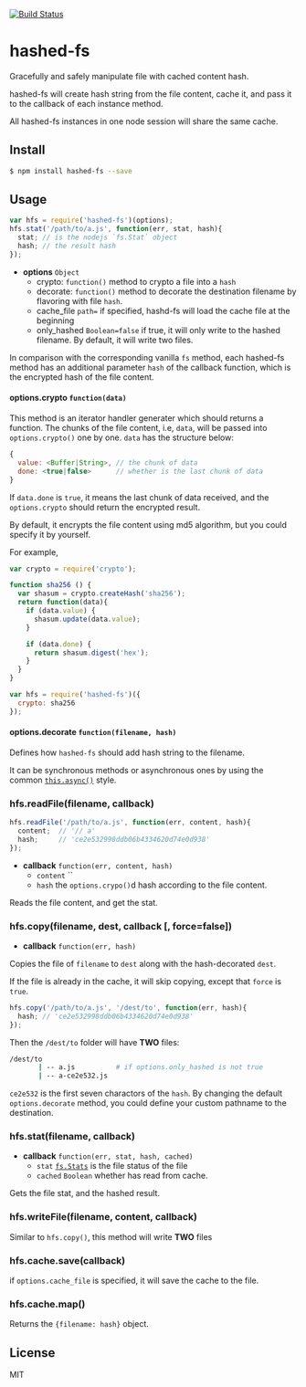 [![Build Status](https://travis-ci.org/kaelzhang/node-hashed-fs.svg?branch=master)](https://travis-ci.org/kaelzhang/node-hashed-fs)
<!-- optional npm version
[![NPM version](https://badge.fury.io/js/hashed-fs.svg)](http://badge.fury.io/js/hashed-fs)
-->
<!-- optional npm downloads
[![npm module downloads per month](http://img.shields.io/npm/dm/hashed-fs.svg)](https://www.npmjs.org/package/hashed-fs)
-->
<!-- optional dependency status
[![Dependency Status](https://david-dm.org/kaelzhang/node-hashed-fs.svg)](https://david-dm.org/kaelzhang/node-hashed-fs)
-->

# hashed-fs

Gracefully and safely manipulate file with cached content hash.

hashed-fs will create hash string from the file content, cache it, and pass it to the callback of each instance method.

All hashed-fs instances in one node session will share the same cache.

## Install

```sh
$ npm install hashed-fs --save
```

## Usage

```js
var hfs = require('hashed-fs')(options);
hfs.stat('/path/to/a.js', function(err, stat, hash){
  stat; // is the nodejs `fs.Stat` object
  hash; // the result hash
});
```

- **options** `Object`
  - crypto: `function()` method to crypto a file into a `hash`
  - decorate: `function()` method to decorate the destination filename by flavoring with file `hash`.
  - cache_file `path=` if specified, hashd-fs will load the cache file at the beginning
  - only_hashed `Boolean=false` if true, it will only write to the hashed filename. By default, it will write two files.

In comparison with the corresponding vanilla `fs` method, each hashed-fs method has an additional parameter `hash` of the callback function, which is the encrypted hash of the file content.

#### options.crypto `function(data)`

This method is an iterator handler generater which should returns a function.
The chunks of the file content, i.e, `data`, will be passed into `options.crypto()` one by one. `data` has the structure below:

```js
{
  value: <Buffer|String>, // the chunk of data
  done: <true|false>      // whether is the last chunk of data
}
```

If `data.done` is `true`, it means the last chunk of data received, and the `options.crypto` should return the encrypted result.

By default, it encrypts the file content using md5 algorithm, but you could specify it by yourself.

For example,
```js
var crypto = require('crypto');

function sha256 () {
  var shasum = crypto.createHash('sha256');
  return function(data){
    if (data.value) {
      shasum.update(data.value);
    }

    if (data.done) {
      return shasum.digest('hex');
    }
  }
}

var hfs = require('hashed-fs')({
  crypto: sha256
});
```

#### options.decorate `function(filename, hash)`

Defines how `hashed-fs` should add hash string to the filename.

It can be synchronous methods or asynchronous ones by using the common [`this.async()`](https://www.npmjs.com/package/wrap-as-async) style.

### hfs.readFile(filename, callback)

```js
hfs.readFile('/path/to/a.js', function(err, content, hash){
  content;  // '// a'
  hash;     // 'ce2e532998ddb06b4334620d74e0d938'
});
```

- **callback** `function(err, content, hash)`
  - `content` ``
  - `hash` the `options.crypo()`d hash according to the file content.

Reads the file content, and get the stat.

### hfs.copy(filename, dest, callback [, force=false])

- **callback** `function(err, hash)`

Copies the file of `filename` to `dest` along with the hash-decorated `dest`.

If the file is already in the cache, it will skip copying, except that `force` is `true`.

```js
hfs.copy('/path/to/a.js', '/dest/to', function(err, hash){
  hash; // 'ce2e532998ddb06b4334620d74e0d938'
});
```

Then the `/dest/to` folder will have **TWO** files:

```sh
/dest/to
       | -- a.js          # if options.only_hashed is not true
       | -- a-ce2e532.js
```

`ce2e532` is the first seven charactors of the `hash`. By changing the default `options.decorate` method, you could define your custom pathname to the destination.


### hfs.stat(filename, callback)

- **callback** `function(err, stat, hash, cached)`
  - `stat` [`fs.Stats`](https://nodejs.org/api/fs.html#fs_class_fs_stats) is the file status of the file
  - `cached` `Boolean` whether has read from cache.

Gets the file stat, and the hashed result.


### hfs.writeFile(filename, content, callback)

Similar to `hfs.copy()`, this method will write **TWO** files


### hfs.cache.save(callback)

if `options.cache_file` is specified, it will save the cache to the file.


### hfs.cache.map()

Returns the `{filename: hash}` object.

## License

MIT
